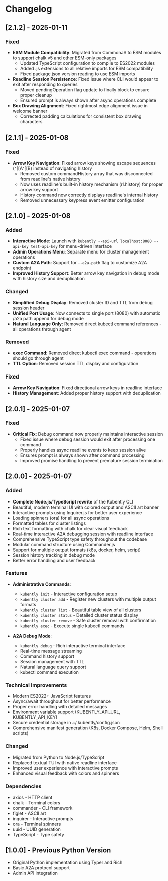 # Changelog

## [2.1.2] - 2025-01-11

### Fixed
- **ESM Module Compatibility**: Migrated from CommonJS to ESM modules to support chalk v5 and other ESM-only packages
  - Updated TypeScript configuration to compile to ES2022 modules
  - Added .js extensions to all relative imports for ESM compatibility
  - Fixed package.json version reading to use ESM imports
- **Readline Session Persistence**: Fixed issue where CLI would appear to exit after responding to queries
  - Moved pendingOperation flag update to finally block to ensure proper cleanup
  - Ensured prompt is always shown after async operations complete
- **Box Drawing Alignment**: Fixed rightmost edge alignment issue in welcome banner
  - Corrected padding calculations for consistent box drawing characters

## [2.1.1] - 2025-01-08

### Fixed
- **Arrow Key Navigation**: Fixed arrow keys showing escape sequences (^[[A^[[B) instead of navigating history
  - Removed custom commandHistory array that was disconnected from readline's native history
  - Now uses readline's built-in history mechanism (rl.history) for proper arrow key support
  - History command now correctly displays readline's internal history
  - Removed unnecessary keypress event emitter configuration

## [2.1.0] - 2025-01-08

### Added
- **Interactive Mode**: Launch with `kubently --api-url localhost:8080 --api-key test-api-key` for menu-driven interface
- **Admin Operations Menu**: Separate menu for cluster management operations
- **Custom A2A Path**: Support for `--a2a-path` flag to customize A2A endpoint
- **Improved History Support**: Better arrow key navigation in debug mode with history size and deduplication

### Changed
- **Simplified Debug Display**: Removed cluster ID and TTL from debug session header
- **Unified Port Usage**: Now connects to single port (8080) with automatic /a2a path append for debug mode
- **Natural Language Only**: Removed direct kubectl command references - all operations through agent

### Removed
- **exec Command**: Removed direct kubectl exec command - operations should go through agent
- **TTL Option**: Removed session TTL display and configuration

### Fixed
- **Arrow Key Navigation**: Fixed directional arrow keys in readline interface
- **History Management**: Added proper history support with deduplication

## [2.0.1] - 2025-01-07

### Fixed
- **Critical Fix**: Debug command now properly maintains interactive session
  - Fixed issue where debug session would exit after processing one command
  - Properly handles async readline events to keep session alive
  - Ensures prompt is always shown after command processing
  - Improved promise handling to prevent premature session termination

## [2.0.0] - 2025-01-07

### Added
- **Complete Node.js/TypeScript rewrite** of the Kubently CLI
- Beautiful, modern terminal UI with colored output and ASCII art banner
- Interactive prompts using Inquirer.js for better user experience
- Loading spinners (ora) for all async operations
- Formatted tables for cluster listings
- Rich text formatting with chalk for clear visual feedback
- Real-time interactive A2A debugging session with readline interface
- Comprehensive TypeScript type safety throughout the codebase
- Modular command structure using Commander.js
- Support for multiple output formats (k8s, docker, helm, script)
- Session history tracking in debug mode
- Better error handling and user feedback

### Features
- **Administrative Commands**:
  - `kubently init` - Interactive configuration setup
  - `kubently cluster add` - Register new clusters with multiple output formats
  - `kubently cluster list` - Beautiful table view of all clusters
  - `kubently cluster status` - Detailed cluster status display
  - `kubently cluster remove` - Safe cluster removal with confirmation
  - `kubently exec` - Execute single kubectl commands

- **A2A Debug Mode**:
  - `kubently debug` - Rich interactive terminal interface
  - Real-time message streaming
  - Command history support
  - Session management with TTL
  - Natural language query support
  - kubectl command execution

### Technical Improvements
- Modern ES2022+ JavaScript features
- Async/await throughout for better performance
- Proper error handling with detailed messages
- Environment variable support (KUBENTLY_API_URL, KUBENTLY_API_KEY)
- Secure credential storage in ~/.kubently/config.json
- Comprehensive manifest generation (K8s, Docker Compose, Helm, Shell scripts)

### Changed
- Migrated from Python to Node.js/TypeScript
- Replaced textual TUI with native readline interface
- Improved user experience with interactive prompts
- Enhanced visual feedback with colors and spinners

### Dependencies
- axios - HTTP client
- chalk - Terminal colors
- commander - CLI framework
- figlet - ASCII art
- inquirer - Interactive prompts
- ora - Terminal spinners
- uuid - UUID generation
- TypeScript - Type safety

## [1.0.0] - Previous Python Version
- Original Python implementation using Typer and Rich
- Basic A2A protocol support
- Admin API integration